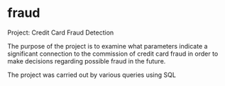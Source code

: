 # fraud
Project: Credit Card Fraud Detection   

The purpose of the project is to examine what parameters indicate a significant connection to the commission of credit card fraud in order to make decisions regarding possible fraud in the future.

The project was carried out by various queries using SQL
